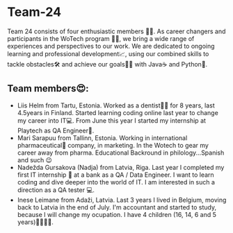 # Team-24
Team 24 consists of four enthusiastic members 🌟🚀. As career changers and participants in the WoTech program 👩‍💻, we bring a wide range of experiences and perspectives to our work. We are dedicated to ongoing learning and professional development📈, using our combined skills to tackle obstacles🛠️ and achieve our goals👩‍🏆 with Java☕ and Python🐍.

## Team members😍:
- Liis Helm from Tartu, Estonia. Worked as a dentist👩‍⚕️ for 8 years, last 4.5years in Finland. Started learning coding online last year to change my career into IT💻. From June this year I started my internship at Playtech as QA Engineer🔧.
- Mari Sarapuu from Tallinn, Estonia. Working in international pharmaceutical💊 company, in marketing. In the Wotech to gear my career away from pharma. Educational Backround in philology...Spanish and such 😉
- Nadežda Gursakova (Nadja) from Latvia, Riga. Last year I completed my first IT internship 🚀 at a bank as a QA / Data Engineer. I want to learn coding and dive deeper into the world of IT. I am interested in such a direction as a QA tester 💻.
- Inese Leimane from Adaži, Latvia. Last 3 years I lived in Belgium, moving back to Latvia in the end of July. I'm accountant and started to study, because I will change my ocupation. I have 4 children (16, 14, 6 and 5 years)👨‍👩‍👧‍👦.
